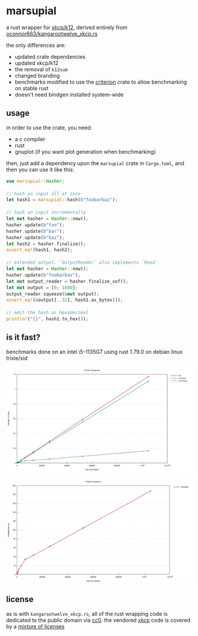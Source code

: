 # marsupial

a rust wrapper for [xkcp/k12](https://github.com/XKCP/K12), derived entirely
from
[oconnor663/kangarootwelve_xkcp.rs](https://github.com/oconnor663/kangarootwelve_xkcp.rs)

the only differences are:

- updated crate dependencies
- updated xkcp/k12
- the removal of `k12sum`
- changed branding
- benchmarks modified to use the [criterion](https://lib.rs/crates/criterion)
  crate to allow benchmarking on stable rust
- doesn't need bindgen installed system-wide

## usage

in order to use the crate, you need:

- a c compiler
- rust
- gnuplot (if you want plot generation when benchmarking)

then, just add a dependency upon the `marsupial` crate in `Cargo.toml`, and
then you can use it like this:

```rust
use marsupial::Hasher;

// hash an input all at once
let hash1 = marsupial::hash(b"foobarbaz");

// hash an input incrementally
let mut hasher = Hasher::new();
hasher.update(b"foo");
hasher.update(b"bar");
hasher.update(b"baz");
let hash2 = hasher.finalize();
assert_eq!(hash1, hash2);

// extended output. `OutputReader` also implements `Read`
let mut hasher = Hasher::new();
hasher.update(b"foobarbaz");
let mut output_reader = hasher.finalize_xof();
let mut output = [0; 1000];
output_reader.squeeze(&mut output);
assert_eq!(&output[..32], hash1.as_bytes());

// emit the hash as hexadecimal
println!("{}", hash1.to_hex());
```

## is it fast?

benchmarks done on an intel i5-1135G7 using rust 1.79.0 on debian linux trixie/sid

![benchmark of marsupial's safe KT128 bindings against tiny-keccak and k12](./assets/KT128.svg)

![benchmark of marsupial's safe KT256 bindings](./assets/KT256.svg)

## license

as is with `kangarootwelve_xkcp.rs`, all of the rust wrapping code is dedicated
to the public domain via
[cc0](https://creativecommons.org/publicdomain/zero/1.0/). the vendored
[xkcp](https://github.com/XKCP/XKCP) code is covered by a
[mixture of licenses](https://github.com/XKCP/XKCP#under-which-license-is-the-xkcp-distributed)
